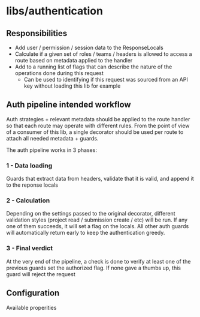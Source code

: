# libs/authentication

## Responsibilities

- Add user / permission / session data to the ResponseLocals
- Calculate if a given set of roles / teams / headers is allowed to access a route based on metadata applied to the handler
- Add to a running list of flags that can describe the nature of the operations done during this request
  - Can be used to identifying if this request was sourced from an API key without loading this lib for example

## Auth pipeline intended workflow

Auth strategies + relevant metadata should be applied to the route handler so that each route may operate with different rules.
From the point of view of a consumer of this lib, a single decorator should be used per route to attach all needed metadata + guards.

The auth pipeline works in 3 phases:

### 1 - Data loading

Guards that extract data from headers, validate that it is valid, and append it to the reponse locals

### 2 - Calculation

Depending on the settings passed to the original decorator, different validation styles (project read / submission create / etc) will be run.
If any one of them succeeds, it will set a flag on the locals. All other auth guards will automatically return early to keep the authentication greedy.

### 3 - Final verdict

At the very end of the pipeline, a check is done to verify at least one of the previous guards set the authorized flag. If none gave a thumbs up, this guard will reject the request

## Configuration

Available properities
